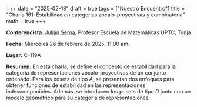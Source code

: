 +++
date  = "2025-02-18"
draft = true
tags  = ["Nuestro Encuentro"]
title = "Charla 161: Estabilidad en categorias zócalo-proyectivas y combinatoria"
math  = true
+++

**Conferencista:** [Julián Serna](https://matematicas.netlify.app/authors/serna-r/), Profesor Escuela de Matemáticas UPTC, Tunja

**Fecha:** Miércoles 26 de febrero de 2025, 11:00 am.

**Lugar:** C-119A

**Resumen**: En esta charla, se define el concepto de estabilidad para la categoría de representaciones zócalo-proyectivas de un conjunto ordenado. Para los posets de tipo $A$, se presentan dos enfoques para obtener funciones de estabilidad en las representaciones indescomponibles. Además, se introducen los posets de tipo $D$ junto con un modelo geométrico para su categoría de representaciones.
